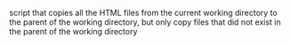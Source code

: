 script that copies all the HTML files from the current working directory to the parent of the working directory, but only copy files that did not exist in the parent of the working directory 

